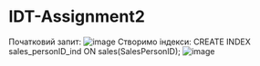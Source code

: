 # IDT-Assignment2
Початковий запит:
![image](https://github.com/user-attachments/assets/76dcd542-5872-454f-83d9-479a0bd468d0)
Створимо індекси:
CREATE INDEX sales_personID_ind ON sales(SalesPersonID);
![image](https://github.com/user-attachments/assets/6a37e632-e964-4442-aa1c-220ac48e2358)

